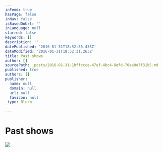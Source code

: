 ```yaml
---
inFeed: true
hasPage: false
inNav: false
isBasedOnUrl: ''
inLanguage: null
starred: false
keywords: []
description: ''
datePublished: '2016-01-31T18:52:35.438Z'
dateModified: '2016-01-31T18:52:31.263Z'
title: Past shows
author: []
sourcePath: _posts/2016-01-31-1bffccce-47ef-4bc4-8efd-70ea0e7f31b5.md
published: true
authors: []
publisher:
  name: null
  domain: null
  url: null
  favicon: null
_type: Blurb

---
```

# Past shows
![](https://s3-us-west-2.amazonaws.com/the-grid-img/p/536cbd6e732ba5f9886248ee57c9c6ebaa342dda.jpg)